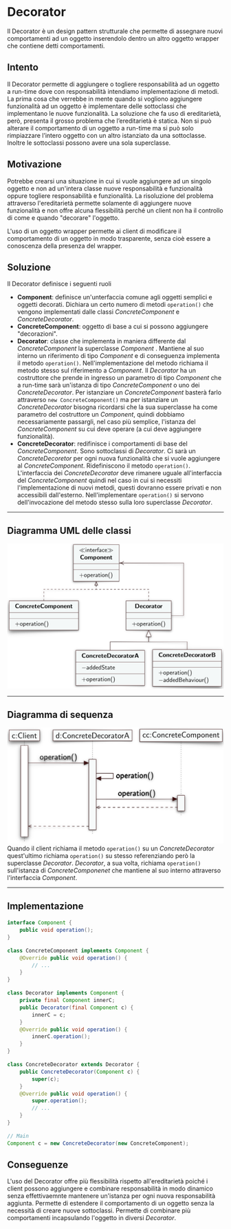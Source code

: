 # Decorator
Il Decorator è un design pattern strutturale che permette di assegnare nuovi comportamenti ad un oggetto inserendolo dentro un altro oggetto wrapper che contiene detti comportamenti.
## Intento
Il Decorator permette di aggiungere o togliere responsabilità ad un oggetto a run-time dove con responsabilità intendiamo implementazione di metodi. La prima cosa che verrebbe in mente quando si vogliono aggiungere funzionalità ad un oggetto è implementare delle sottoclassi che implementano le nuove funzionalità. La soluzione che fa uso di ereditarietà, però, presenta il grosso problema che l’ereditarietà è statica. Non si può alterare il comportamento di un oggetto a run-time ma si può solo rimpiazzare l’intero oggetto con un altro istanziato da una sottoclasse. Inoltre le sottoclassi possono avere una sola superclasse.
## Motivazione
Potrebbe crearsi una situazione in cui si vuole aggiungere ad un singolo oggetto e non ad un'intera classe nuove responsabilità e funzionalità oppure togliere responsabilità e funzionalità. La risoluzione del problema attraverso l'ereditarietà permette solamente di aggiungere nuove funzionalità e non offre alcuna flessibilità perché un client non ha il controllo di come e quando "decorare" l'oggetto.

L'uso di un oggetto wrapper permette ai client di modificare il comportamento di un oggetto in modo trasparente, senza cioè essere a conoscenza della presenza del wrapper.
## Soluzione
Il Decorator definisce i seguenti ruoli
- **Component**: definisce un'unterfaccia comune agli oggetti semplici e oggetti decorati. Dichiara un certo numero di metodi `operation()` che vengono implementati dalle classi *ConcreteComponent* e *ConcreteDecorator*.
- **ConcreteComponent**: oggetto di base a cui si possono aggiungere "decorazioni".
- **Decorator**: classe che implementa in maniera differente dal *ConcreteComponent* la superclasse *Component* . Mantiene al suo interno un riferimento di tipo *Component* e di conseguenza implementa il metodo `operation()`. Nell'implementazione del metodo richiama il metodo stesso sul riferimento a *Component*. Il *Decorator* ha un costruttore che prende in ingresso un parametro di tipo *Component* che a run-time sarà un'istanza di tipo *ConcreteComponent* o uno dei *ConcreteDecorator*. Per istanziare un *ConcreteComponent* basterà farlo attraverso `new ConcreteComponent()` ma per istanziare un *ConcreteDecorator* bisogna ricordarsi che la sua superclasse ha come parametro del costruttore un *Component*, quindi dobbiamo necessariamente passargli, nel caso più semplice, l'istanza del *ConcreteComponent* su cui deve operare (a cui deve aggiungere funzionalità). 
- **ConcreteDecorator**: redifinisce i comportamenti di base del *ConcreteComponent*. Sono sottoclassi di *Decorator*. Ci sarà un *ConcreteDecoretor* per ogni nuova funzionalità che si vuole aggiungere al *ConcreteComponent*. Ridefiniscono il metodo `operation()`. L'interfaccia dei *ConcreteDecorator* deve rimanere uguale all'interfaccia del *ConcreteComponent* quindi nel caso in cui si necessiti l'implementazione di nuovi metodi, questi dovranno essere privati e non accessibili dall'esterno. Nell'implementare `operation()` si servono dell'invocazione del metodo stesso sulla loro superclasse *Decorator*. 
 

--- 
## Diagramma UML delle classi
![uml classi decorator](./images/umlClassDecorator.png)

---
## Diagramma di sequenza
![uml di sequenza decorator](./images/umlSequenceDecorator.png)
Quando il client richiama il metodo `operation()` su un *ConcreteDecorator* quest'ultimo richiama `operation()` su stesso referenziando però la superclasse *Decorator*. *Decorator*, a sua volta, richiama `operation()` sull'istanza di *ConcreteComponenet* che mantiene al suo interno attraverso l'interfaccia *Component*. 

---
## Implementazione
```java
interface Component {
	public void operation();
}
```

```java
class ConcreteComponent implements Component {
	@Override public void operation() {
		// ...
	}
}
```

```java
class Decorator implements Component {
	private final Component innerC;
	public Decorator(final Component c) {
		innerC = c;
	}
	@Override public void operation() {
		innerC.operation();
	}
}
```

```java
class ConcreteDecorator extends Decorator {
	public ConcreteDecorator(Component c) {
		super(c);
	}
	@Override public void operation() {
		super.operation();
		// ...
	}
}
```

```java
// Main
Component c = new ConcreteDecorator(new ConcreteComponent);
```
## Conseguenze
L'uso del Decorator offre più flessibilità rispetto all'ereditarietà poiché i client possono aggiungere e combinare responsabilità in modo dinamico senza effettivaemnte mantenere un'istanza per ogni nuova responsabilità aggiunta. Permette di estendere il comportamento di un oggetto senza la necessità di creare nuove sottoclassi. Permette di combinare più comportamenti incapsulando l'oggetto in diversi *Decorator*.